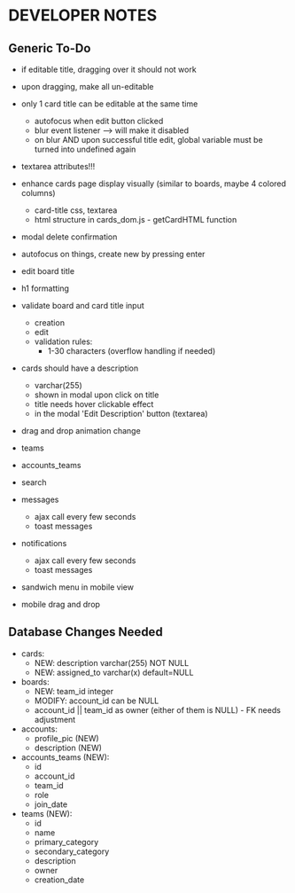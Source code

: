 
# DEVELOPER NOTES


## Generic To-Do

- if editable title, dragging over it should not work
- upon dragging, make all un-editable
- only 1 card title can be editable at the same time
    + autofocus when edit button clicked
    + blur event listener --> will make it disabled
    + on blur AND upon successful title edit, global variable must be turned into undefined again
- textarea attributes!!!
- enhance cards page display visually (similar to boards, maybe 4 colored columns)
    + card-title css, textarea
    + html structure in cards_dom.js - getCardHTML function
- modal delete confirmation
- autofocus on things, create new by pressing enter
- edit board title
- h1 formatting

- validate board and card title input
    + creation
    + edit
    + validation rules:
        - 1-30 characters (overflow handling if needed)

- cards should have a description
    + varchar(255)
    + shown in modal upon click on title
    + title needs hover clickable effect
    + in the modal 'Edit Description' button (textarea)

- drag and drop animation change
- teams
- accounts_teams
- search
- messages
    + ajax call every few seconds
    + toast messages
- notifications
    + ajax call every few seconds
    + toast messages
- sandwich menu in mobile view
- mobile drag and drop

## Database Changes Needed

- cards:
    + NEW: description varchar(255) NOT NULL
    + NEW: assigned_to varchar(x) default=NULL
- boards:
    + NEW: team_id integer
    + MODIFY: account_id can be NULL
    + account_id || team_id as owner (either of them is NULL) - FK needs adjustment
- accounts:
    + profile_pic (NEW)
    + description (NEW)
- accounts_teams (NEW):
    + id
    + account_id
    + team_id
    + role
    + join_date
- teams (NEW):
    + id
    + name
    + primary_category
    + secondary_category
    + description
    + owner
    + creation_date
